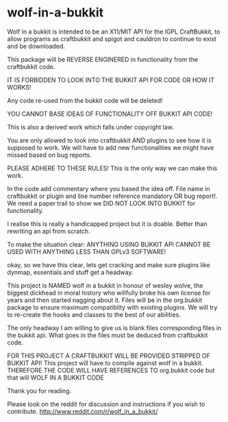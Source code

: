 wolf-in-a-bukkit
================

Wolf in a bukkit is intended to be an X11/MIT API for the lGPL CraftBukkit, to allow programs as craftbukkit and spigot and cauldron to continue to exist and be downloaded.

This package will be REVERSE ENGINERED in functionality from the craftbukkit code.

IT IS FORBIDDEN TO LOOK INTO THE BUKKIT API FOR CODE OR HOW IT WORKS!

Any code re-used from the bukkit code will be deleted!

YOU CANNOT BASE IDEAS OF FUNCTIONALITY OFF BUKKIT API CODE!

This is also a derived work which falls under copyright law.

You are only allowed to look into craftbukkit AND plugins to see how it is supposed to work.
We will have to add new functionalities we might have missed based on bug reports.

PLEASE ADHERE TO THESE RULES! This is the only way we can make this work.

In the code add commentary where you based the idea off. File name in craftbukkit or plugin and line number reference mandatory OR bug report!.
We need a paper trail to show we DID NOT LOOK INTO BUKKIT for functionality.

I realise this is really a handicapped project but it is doable. Better than rewriting an api from scratch.

To make the situation clear: ANYTHING USING BUKKIT API CANNOT BE USED WITH ANYTHING LESS THAN GPLv3 SOFTWARE!

okay, so we have this clear, lets get cracking and make sure plugins like dynmap, essentials and stuff get a headway.

This project is NAMED wolf in a bukkit in honour of wesley wolve, the biggest dickhead in moral history who willfully broke his own license for years and then started nagging about it.
Files will be in the org.bukkit package to ensure maximum compatiblity with existing plugins.
We will try to re-create the hooks and classes to the best of our abilities.

The only headway I am willing to give us is blank files corresponding files in the bukkit api. What goes in the files must be deduced from craftbukkit code.

FOR THIS PROJECT A CRAFTBUKKIT WILL BE PROVIDED STRIPPED OF BUKKIT API!
This project will have to compile against wolf in a bukkit.
THEREFORE THE CODE WILL HAVE REFERENCES TO org.bukkit code but that will WOLF IN A BUKKIT CODE

Thank you for reading.

Please look on the reddit for discussion and instructions if you wish to contribute.
http://www.reddit.com/r/wolf_in_a_bukkit/

